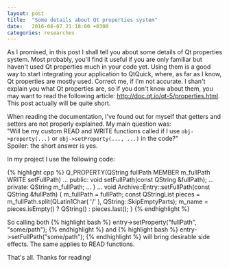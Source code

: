```yaml
---
layout: post
title:  "Some details about Qt properties system"
date:   2016-08-07 21:18:00 +0300
categories: researches
---
```


As I promised, in this post I shall tell you about some details of Qt properties system. Most probably, you'll find it useful if you are only familiar but haven't used Qt properties much in your code yet. Using them is a good way to start integrating your application to QtQuick, where, as far as I know, Qt properties are mostly used. Correct me, if I'm not accurate. I shan't explain you what Qt properties are, so if you don't know about them, you may want to read the following article: <a href="http://doc.qt.io/qt-5/properties.html" target="_blank">http://doc.qt.io/qt-5/properties.html</a>. This post actually will be quite short.

When reading the documentation, I've found out for myself that getters and setters are not properly explained. My main question was:<BR>
"Will be my custom READ and WRITE functions called if I use `obj->property(...)` or `obj->setProperty(..., ...)` in the code?"<BR>
Spoiler: the short answer is yes.

In my project I use the following code:

{% highlight cpp %}
    Q_PROPERTY(QString fullPath MEMBER m_fullPath WRITE setFullPath)
...
public:
    void setFullPath(const QString &fullPath);
...
private:
    QString m_fullPath;
...
}
...
void Archive::Entry::setFullPath(const QString &fullPath)
{
    m_fullPath = fullPath;
    const QStringList pieces = m_fullPath.split(QLatin1Char( '/' ), QString::SkipEmptyParts);
    m_name = pieces.isEmpty() ? QString() : pieces.last();
}
{% endhighlight %}

So calling both
{% highlight bash %}
entry->setProperty("fullPath", "some/path");
{% endhighlight %}
and
{% highlight bash %}
entry->setFullPath("some/path");
{% endhighlight %}
will bring desirable side effects. The same applies to READ functions.

That's all. Thanks for reading!
